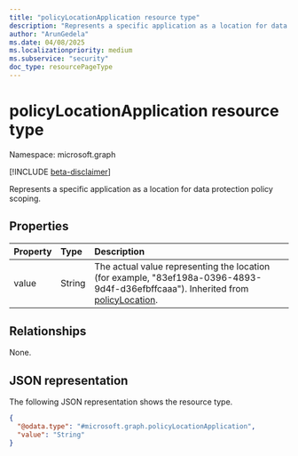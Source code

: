 ```yaml
---
title: "policyLocationApplication resource type"
description: "Represents a specific application as a location for data protection policy scoping."
author: "ArunGedela"
ms.date: 04/08/2025
ms.localizationpriority: medium
ms.subservice: "security"
doc_type: resourcePageType
---
```


# policyLocationApplication resource type

Namespace: microsoft.graph

[!INCLUDE [beta-disclaimer](../../includes/beta-disclaimer.md)]

Represents a specific application as a location for data protection policy scoping.

## Properties

| Property | Type   | Description                                                    |
| :------- | :----- | :------------------------------------------------------------- |
| value    | String | The actual value representing the location (for example, "83ef198a-0396-4893-9d4f-d36efbffcaaa"). Inherited from [policyLocation](../resources/policylocation.md).|

## Relationships

None.

## JSON representation

The following JSON representation shows the resource type.
<!-- {
  "blockType": "resource",
  "@odata.type": "microsoft.graph.policyLocationApplication",
  "baseType": "microsoft.graph.policyLocation",
  "openType": false
}-->
``` json
{
  "@odata.type": "#microsoft.graph.policyLocationApplication",
  "value": "String" 
}
```
